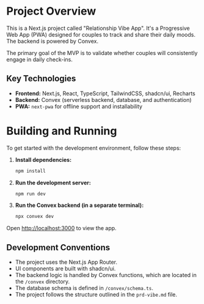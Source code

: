 # Project Overview

This is a Next.js project called "Relationship Vibe App". It's a Progressive Web App (PWA) designed for couples to track and share their daily moods. The backend is powered by Convex.

The primary goal of the MVP is to validate whether couples will consistently engage in daily check-ins.

## Key Technologies

*   **Frontend:** Next.js, React, TypeScript, TailwindCSS, shadcn/ui, Recharts
*   **Backend:** Convex (serverless backend, database, and authentication)
*   **PWA:** `next-pwa` for offline support and installability

# Building and Running

To get started with the development environment, follow these steps:

1.  **Install dependencies:**
    ```bash
    npm install
    ```

2.  **Run the development server:**
    ```bash
    npm run dev
    ```

3.  **Run the Convex backend (in a separate terminal):**
    ```bash
    npx convex dev
    ```

Open [http://localhost:3000](http://localhost:3000) to view the app.

## Development Conventions

*   The project uses the Next.js App Router.
*   UI components are built with shadcn/ui.
*   The backend logic is handled by Convex functions, which are located in the `/convex` directory.
*   The database schema is defined in `/convex/schema.ts`.
*   The project follows the structure outlined in the `prd-vibe.md` file.
